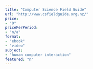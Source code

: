 ```yaml
---
title: "Computer Science Field Guide"
url: "http://www.csfieldguide.org.nz/"
price: 
- "0"
pricePerPeriod: 
- "n/a"
format: 
- "ebook"
- "video"
subject: 
- "human computer interaction"
featured: "n"
---
```

